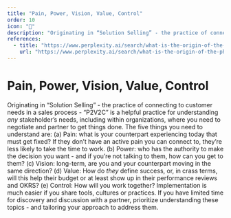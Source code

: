 ```yaml
---
title: "Pain, Power, Vision, Value, Control"
order: 10
icon: "📝"
description: "Originating in “Solution Selling” - the practice of connecting to customer needs in a sales process - “P2V2C” is a helpful practice for understanding *any* stakeholder’s needs, including within organizations, where you need to negotiate and partner to get things done. The five things you need to understand are: (a) Pain: what is your counterpart experiencing today that must get fixed? If they don’t have an active pain you can connect to, they’re less likely to take the time to work. (b) Power: who has the authority to make the decision you want - and if you’re not talking to them, how can you get to them? (c) Vision: long-term, are you and your counterpart moving in the same direction? (d) Value: How do *they* define success, or, in crass terms, will this help their budget or at least show up in their performance reviews and OKRS? (e) Control: How will you work together? Implementation is much easier if you share tools, cultures or practices. If you have limited time for discovery and discussion with a partner, prioritize understanding these topics - and tailoring your approach to address them."
references:
  - title: "https://www.perplexity.ai/search/what-is-the-origin-of-the-phra-HA6GFaHYSTSS2lfQ9\_1TtQ"
    url: "https://www.perplexity.ai/search/what-is-the-origin-of-the-phra-HA6GFaHYSTSS2lfQ9_1TtQ"
---
```


# Pain, Power, Vision, Value, Control

Originating in “Solution Selling” - the practice of connecting to customer needs in a sales process - “P2V2C” is a helpful practice for understanding *any* stakeholder’s needs, including within organizations, where you need to negotiate and partner to get things done. The five things you need to understand are: (a) Pain: what is your counterpart experiencing today that must get fixed? If they don’t have an active pain you can connect to, they’re less likely to take the time to work. (b) Power: who has the authority to make the decision you want - and if you’re not talking to them, how can you get to them? (c) Vision: long-term, are you and your counterpart moving in the same direction? (d) Value: How do *they* define success, or, in crass terms, will this help their budget or at least show up in their performance reviews and OKRS? (e) Control: How will you work together? Implementation is much easier if you share tools, cultures or practices. If you have limited time for discovery and discussion with a partner, prioritize understanding these topics - and tailoring your approach to address them.